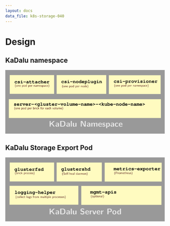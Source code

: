 ```yaml
---
layout: docs
data_file: k8s-storage-040
---
```

# Design

## KaDalu namespace

![KaDalu namespace](namespace.png)

## KaDalu Storage Export Pod

![KaDalu Server Pod](server-pod.png)

